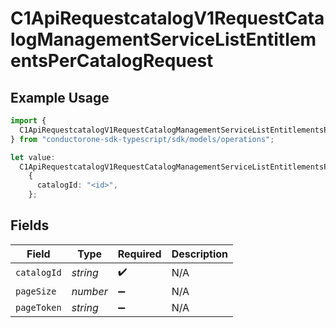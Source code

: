 # C1ApiRequestcatalogV1RequestCatalogManagementServiceListEntitlementsPerCatalogRequest

## Example Usage

```typescript
import {
  C1ApiRequestcatalogV1RequestCatalogManagementServiceListEntitlementsPerCatalogRequest,
} from "conductorone-sdk-typescript/sdk/models/operations";

let value:
  C1ApiRequestcatalogV1RequestCatalogManagementServiceListEntitlementsPerCatalogRequest =
    {
      catalogId: "<id>",
    };
```

## Fields

| Field              | Type               | Required           | Description        |
| ------------------ | ------------------ | ------------------ | ------------------ |
| `catalogId`        | *string*           | :heavy_check_mark: | N/A                |
| `pageSize`         | *number*           | :heavy_minus_sign: | N/A                |
| `pageToken`        | *string*           | :heavy_minus_sign: | N/A                |